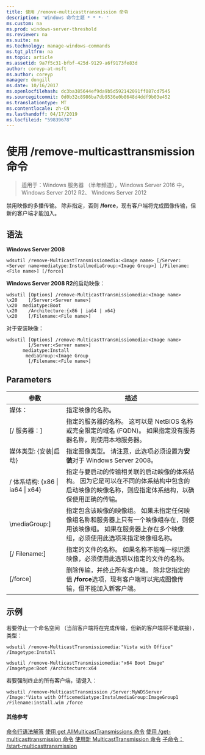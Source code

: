 ```yaml
---
title: 使用 /remove-multicasttransmission 命令
description: 'Windows 命令主题 * * *- '
ms.custom: na
ms.prod: windows-server-threshold
ms.reviewer: na
ms.suite: na
ms.technology: manage-windows-commands
ms.tgt_pltfrm: na
ms.topic: article
ms.assetid: 9a7f5c31-bfbf-425d-9129-a6f9173fe83d
author: coreyp-at-msft
ms.author: coreyp
manager: dongill
ms.date: 10/16/2017
ms.openlocfilehash: dc3ba385644ef9da9b5d592142091ff087cd7545
ms.sourcegitcommit: 0d0b32c8986ba7db9536e0b8648d4ddf9b03e452
ms.translationtype: MT
ms.contentlocale: zh-CN
ms.lasthandoff: 04/17/2019
ms.locfileid: "59839678"
---
```

# <a name="using-the-remove-multicasttransmission-command"></a>使用 /remove-multicasttransmission 命令

>适用于：Windows 服务器 （半年频道），Windows Server 2016 中，Windows Server 2012 R2、 Windows Server 2012

禁用映像的多播传输。 除非指定，否则 **/force**，现有客户端将完成图像传输，但新的客户端才能加入。
## <a name="syntax"></a>语法
**Windows Server 2008**
```
wdsutil /remove-MulticastTransmissiomedia:<Image name> [/Server:<Server name>mediatype:InstallmediaGroup:<Image Group>] [/Filename:<File name>] [/force]
```
**Windows Server 2008 R2**的启动映像：
```
wdsutil [Options] /remove-MulticastTransmissiomedia:<Image name>
\x20    [/Server:<Server name>]
\x20  mediatype:Boot
\x20    /Architecture:{x86 | ia64 | x64}
\x20    [/Filename:<File name>]
```
对于安装映像：
```
wdsutil [Options] /remove-MulticastTransmissiomedia:<Image name>
        [/Server:<Server name>]
      mediatype:Install
       mediaGroup:<Image Group
        [/Filename:<File name>]
```
## <a name="parameters"></a>Parameters
|参数|描述|
|-------|--------|
媒体：<Image name>|指定映像的名称。|
|[/ 服务器：<Server name>]|指定的服务器的名称。 这可以是 NetBIOS 名称或完全限定的域名 (FQDN)。 如果指定没有服务器名称，则使用本地服务器。|
媒体类型: {安装&#124;启动}|指定图像类型。 请注意，此选项必须设置为**安装**对于 Windows Server 2008。|
|/ 体系结构: {x86 &#124; ia64 &#124; x64}|指定与要启动的传输相关联的启动映像的体系结构。 因为它是可以在不同的体系结构中包含的启动映像的映像名称，则应指定体系结构，以确保使用正确的传输。|
|\mediaGroup:<Image group name>]|指定包含该映像的映像组。 如果未指定任何映像组名称和服务器上只有一个映像组存在，则使用该映像组。 如果在服务器上存在多个映像组，必须使用此选项来指定映像组名称。|
|[/ Filename:<File name>]|指定的文件的名称。 如果名称不能唯一标识源映像，必须使用此选项以指定的文件的名称。|
|[/force]|删除传输，并终止所有客户端。 除非您指定的值 **/force**选项，现有客户端可以完成图像传输，但不能加入新客户端。|
## <a name="BKMK_examples"></a>示例
若要停止一个命名空间 （当前客户端将在完成传输，但新的客户端将不能联接），类型：
```
wdsutil /remove-MulticastTransmissiomedia:"Vista with Office"
/Imagetype:Install
```
```
wdsutil /remove-MulticastTransmissiomedia:"x64 Boot Image"
/Imagetype:Boot /Architecture:x64
```
若要强制终止的所有客户端，请键入：
```
wdsutil /remove-MulticastTransmission /Server:MyWDSServer
/Image:"Vista with Officemediatype:InstalmediaGroup:ImageGroup1
/Filename:install.wim /force
```
#### <a name="additional-references"></a>其他参考
[命令行语法解答](command-line-syntax-key.md)
[使用 get AllMulticastTransmissions 命令](using-the-get-allmulticasttransmissions-command.md)
[使用 /get-multicasttransmission 命令](using-the-get-multicasttransmission-command.md)
[使用新 MulticastTransmission 命令](using-the-new-multicasttransmission-command.md)
[子命令： /start-multicasttransmission](subcommand-start-multicasttransmission.md)
